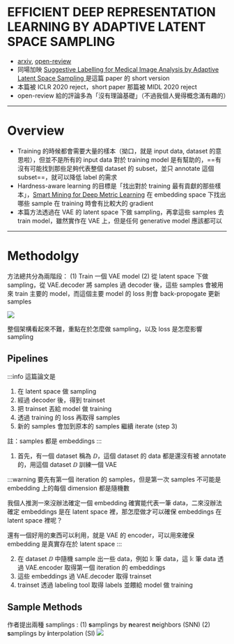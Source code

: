 # EFFICIENT DEEP REPRESENTATION LEARNING BY ADAPTIVE LATENT SPACE SAMPLING

- [arxiv](https://arxiv.org/abs/2004.02757), [open-review](https://openreview.net/forum?id=Byl3HxBFwH)
- 同場加映 [Suggestive Labelling for Medical Image Analysis by Adaptive Latent Space Sampling ](https://openreview.net/forum?id=If6dqlBcI) 是這篇 paper 的 short version
- 本篇被 ICLR 2020 reject，short paper 那篇被 MIDL 2020 reject
- open-review 給的評論多為「沒有理論基礎」（不過我個人覺得概念滿有趣的）

---

# Overview

- Training 的時候都會需要大量的樣本（拗口，就是 input data, dataset 的意思啦），但並不是所有的 input data 對於 training model 是有幫助的，==有沒有可能找到那些足夠代表整個 dataset 的 subset，並只 annotate 這個 subset==，就可以降低 label 的需求
- Hardness-aware learning 的目標是「找出對於 training 最有貢獻的那些樣本」，[Smart Mining for Deep Metric Learning](https://arxiv.org/abs/1704.01285) 在 embedding space 下找出哪些 sample 在 training 時會有比較大的 gradient
- 本篇方法透過在 VAE 的 latent space 下做 sampling，再拿這些 samples 去 train model，雖然實作在 VAE 上，但是任何 generative model 應該都可以


---

# Methodolgy

方法總共分為兩階段：
(1) Train 一個 VAE model 
(2) 從 latent space 下做 sampling，從 VAE.decoder 將 samples 過 decoder 後，這些 samples 會被用來 train 主要的 model，而這個主要 model 的 loss 則會 back-propogate 更新 samples

![](https://i.imgur.com/6eYgUQm.png)


整個架構看起來不難，重點在於怎麼做 sampling，以及 loss 是怎麼影響 sampling

## Pipelines

:::info
這篇論文是
1. 在 latent space 做 sampling
2. 經過 decoder 後，得到 trainset
3. 把 trainset 丟給 model 做 training
4. 透過 training 的 loss 再取得 samples
5. 新的 samples 會加到原本的 samples 繼續 iterate (step 3)

註：samples 都是 embeddings
:::

1. 首先，有一個 dataset 稱為 ⅅ，這個 dataset 的 data 都是還沒有被 annotate 的，用這個 dataset ⅅ 訓練一個 VAE

:::warning
要先有第一個 iteration 的 samples，但是第一次 samples 不可能是 embedding 上的每個 dimension 都是隨機數


我個人推測一來沒辦法確定一個 embedding 確實能代表一筆 data，二來沒辦法確定 embeddings 是在 latent space 裡，那怎麼做才可以確保 embeddings 在 latent space 裡呢？


還有一個好用的東西可以利用，就是 VAE 的 encoder，可以用來確保 embedding 是真實存在於 latent space
:::


2. 在 dataset ⅅ 中隨機 sample 出一些 data，例如 𝕜 筆 data，這 𝕜 筆 data 透過 VAE.encoder 取得第一個 iteration 的 embeddings
3. 這些 embeddings 過 VAE.decoder 取得 trainset
4. trainset 透過 labeling tool 取得 labels 並餵給 model 做 training

## Sample Methods

作者提出兩種 samplings
: (1) **s**amplings by **n**earest **n**eighbors (SNN) (2) **s**amplings by **i**nterpolation (SI)
![](https://i.imgur.com/KDD0SjY.png)

